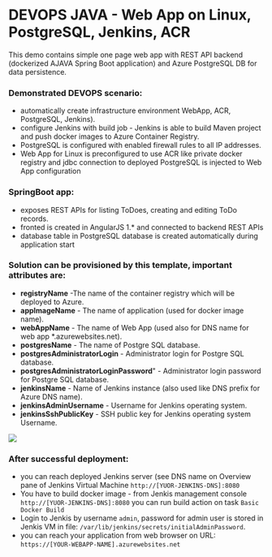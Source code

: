 # DEVOPS JAVA - Web App on Linux, PostgreSQL, Jenkins, ACR

This demo contains simple one page web app with REST API backend (dockerized AJAVA Spring Boot application) and Azure PostgreSQL DB for data persistence.

### Demonstrated DEVOPS scenario:
* automatically create infrastructure environment WebApp, ACR, PostgreSQL, Jenkins).
* configure Jenkins with build job - Jenkins is able to build Maven project and push docker images to Azure Container Registry.
* PostgreSQL is configured with enabled firewall rules to all IP addresses.
* Web App for Linux is preconfigured to use ACR like private docker registry and jdbc connection to deployed PostgreSQL is injected to Web App configuration

### SpringBoot app:
* exposes REST APIs for listing ToDoes, creating and editing ToDo records.
* fronted is created in AngularJS 1.* and connected to backend REST APIs
* database table in PostgreSQL database is created automatically during application start 


### Solution can be provisioned by this template, important attributes are:
* **registryName** -The name of the container registry which will be deployed to Azure.
* **appImageName** - The name of application (used for docker image name).
* **webAppName** - The name of Web App (used also for DNS name for web app *.azurewebsites.net).
* **postgresName** - The name of Postgre SQL database.
* **postgresAdministratorLogin** - Administrator login for Postgre SQL database.
* **postgresAdministratorLoginPassword**" - Administrator login password for Postgre SQL database.
* **jenkinsName** - Name of Jenkins instance (also used like DNS prefix for Azure DNS name).
* **jenkinsAdminUsername** - Username for Jenkins operating system.
* **jenkinsSshPublicKey** - SSH public key for Jenkins operating system Username.

<a href="https://portal.azure.com/#create/Microsoft.Template/uri/https%3A%2F%2Fraw.githubusercontent.com%2Fvalda-z%2Fdevops-azure-multiplatform%2Fjava%2Fazuredeploy.json" target="_blank">
    <img src="http://azuredeploy.net/deploybutton.png"/>
</a>


### After successful deployment:
* you can reach deployed Jenkins server (see DNS name on Overview pane of Jenkins Virtual Machine `http://[YUOR-JENKINS-DNS]:8080`
* You have to build docker image - from Jenkis management console `http://[YUOR-JENKINS-DNS]:8080` you can run build action on task `Basic Docker Build`
 * Login to Jenkis by username `admin`, password for admin user is stored in Jenkis VM  in file: `/var/lib/jenkins/secrets/initialAdminPassword`.
* you can reach your application from web browser on URL: `https://[YOUR-WEBAPP-NAME].azurewebsites.net` 

